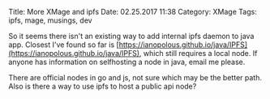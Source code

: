 Title: More XMage and ipfs
Date: 02.25.2017 11:38
Category: XMage
Tags: ipfs, mage, musings, dev

So it seems there isn't an existing way to add internal ipfs daemon to java app. Closest I've found so far is [https://ianopolous.github.io/java/IPFS](https://ianopolous.github.io/java/IPFS), which still requires a local node. If anyone has information on selfhosting a node in java, email me please.

There are official nodes in go and js, not sure which may be the better path. Also is there a way to use ipfs to host a public api node?
